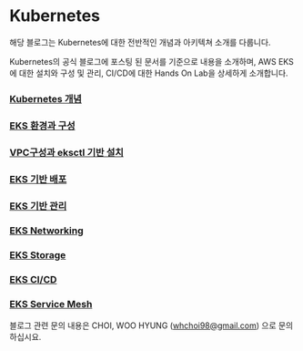 # Kubernetes

해당 블로그는 Kubernetes에 대한 전반적인 개념과 아키텍쳐 소개를 다룹니다.

Kubernetes의 공식 블로그에 포스팅 된 문서를 기준으로 내용을 소개하며, AWS EKS에 대한 설치와 구성 및 관리, CI/CD에 대한 Hands On Lab을 상세하게 소개합니다.

### [Kubernetes 개념](kubernetes-concept/)

### [EKS 환경과 구성](eks/)

### [VPC구성과 eksctl 기반 설치](vpc-eksctl/)

### [EKS 기반 배포](eks-1/)

### [EKS 기반 관리](eks-2/)

### [EKS Networking](eks-networking/)

### [EKS Storage](eks-storage.md)

### [EKS CI/CD](eks-ci-cd.md)

### [EKS Service Mesh](eks-service-mesh/)



블로그 관련 문의 내용은 CHOI, WOO HYUNG \([whchoi98@gmail.com](mailto:whchoi98@gmail.com)\) 으로 문의하십시요.

